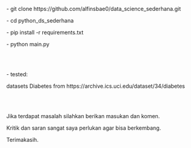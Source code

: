 <p> - git clone https://github.com/alfinsbae0/data_science_sederhana.git </p>
<p> - cd python_ds_sederhana </p> 
<p> - pip install -r requirements.txt </p>
<p> - python main.py </p>

<br>
<br>

<p> - tested: </p>
<p> datasets Diabetes from https://archive.ics.uci.edu/dataset/34/diabetes </p>

<br>
<br>

<p> Jika terdapat masalah silahkan berikan masukan dan komen. </p> 
<p> Kritik dan saran sangat saya perlukan agar bisa berkembang. </p> 
<p> Terimakasih. </p> 
